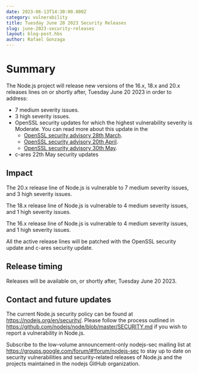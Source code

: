 ```yaml
---
date: 2023-06-13T14:30:00.000Z
category: vulnerability
title: Tuesday June 20 2023 Security Releases
slug: june-2023-security-releases
layout: blog-post.hbs
author: Rafael Gonzaga
---
```


# Summary

The Node.js project will release new versions of the 16.x, 18.x and 20.x
releases lines on or shortly after, Tuesday June 20 2023 in order to address:

* 7 medium severity issues.
* 3 high severity issues.
* OpenSSL security updates for which the highest vulnerability severity is Moderate. You
  can read more about this update in the
  * [OpenSSL security advisory 28th March](https://www.openssl.org/news/secadv/20230328.txt).
  * [OpenSSL security advisory 20th April](https://www.openssl.org/news/secadv/20230420.txt).
  * [OpenSSL security advisory 30th May](https://www.openssl.org/news/secadv/20230530.txt).
* c-ares 22th May security updates

## Impact

The 20.x release line of Node.js is vulnerable to 7 medium severity issues, and 3 high severity issues.

The 18.x release line of Node.js is vulnerable to 4 medium severity issues, and 1 high severity issues.

The 16.x release line of Node.js is vulnerable to 4 medium severity issues, and 1 high severity issues.

All the active release lines will be patched with the OpenSSL security update and c-ares security update.

## Release timing

Releases will be available on, or shortly after, Tuesday June 20 2023.

## Contact and future updates

The current Node.js security policy can be found at https://nodejs.org/en/security/. Please follow the process outlined in https://github.com/nodejs/node/blob/master/SECURITY.md if you wish to report a vulnerability in Node.js.

Subscribe to the low-volume announcement-only nodejs-sec mailing list at https://groups.google.com/forum/#!forum/nodejs-sec to stay up to date on security vulnerabilities and security-related releases of Node.js and the projects maintained in the nodejs GitHub organization.
